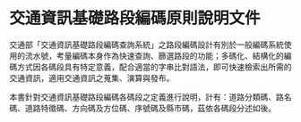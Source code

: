 # 交通資訊基礎路段編碼原則說明文件

交通部「交通資訊基礎路段編碼查詢系統」之路段編碼設計有別於一般編碼系統使用的流水號，考量編碼本身作為快速查詢、篩選路段的功能；多碼化、結構化的編碼方式因各碼段具有特定意義，配合適當的字串比對語法，即可快速檢索出所需的交通資訊，適用交通資訊之蒐集、演算與發布。

本書針對交通資訊基礎路段編碼各碼段之定義進行說明，計有：道路分類碼、路名碼、道路特徵碼、方向碼及方位碼、序號碼及縣市碼，茲依各碼段分述如後。


